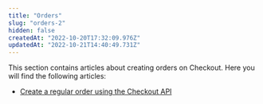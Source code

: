 ```yaml
---
title: "Orders"
slug: "orders-2"
hidden: false
createdAt: "2022-10-20T17:32:09.976Z"
updatedAt: "2022-10-21T14:40:49.731Z"
---
```

This section contains articles about creating orders on Checkout. Here you will find the following articles:

- [Create a regular order using the Checkout API](doc:create-a-regular-order-using-the-checkout-api)